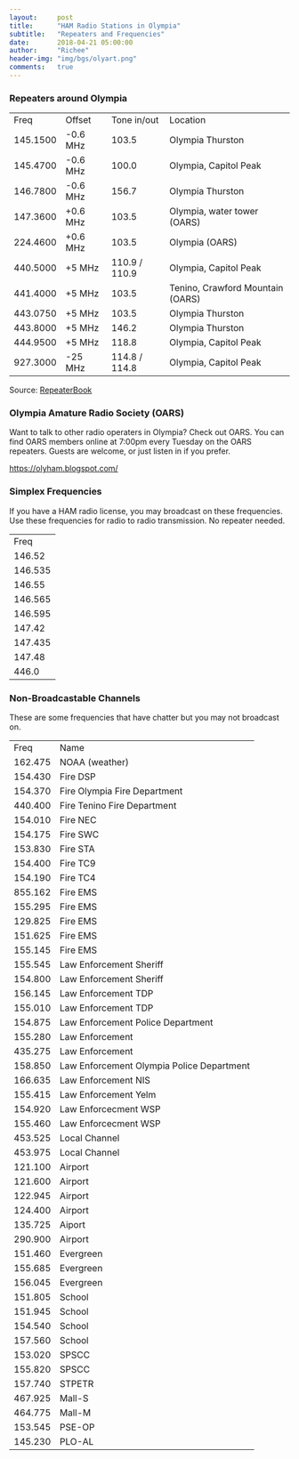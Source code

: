 ```yaml
---
layout:     post
title:      "HAM Radio Stations in Olympia"
subtitle:   "Repeaters and Frequencies"
date:       2018-04-21 05:00:00
author:     "Richee"
header-img: "img/bgs/olyart.png"
comments: 	true
---
```







### Repeaters around Olympia

<table>
<tr><td>Freq</td><td>Offset</td><td>Tone in/out</td><td>Location</td></tr>
		
<tr><td>145.1500</td><td>-0.6 MHz</td><td>103.5	</td><td>Olympia	Thurston</td></tr>
<tr><td>145.4700</td><td>-0.6 MHz</td><td>100.0	</td><td>Olympia, Capitol Peak</td></tr>
<tr><td>146.7800</td><td>-0.6 MHz</td><td>156.7	</td><td>Olympia	Thurston</td></tr>
<tr><td>147.3600</td><td>+0.6 MHz</td><td>103.5	</td><td>Olympia, water tower (OARS)</td></tr>
<tr><td>224.4600</td><td>+0.6 MHz</td><td>103.5	</td><td>Olympia (OARS)</td></tr>
<tr><td>440.5000</td><td>+5 MHz	</td><td>110.9 / 110.9</td><td>Olympia, Capitol Peak</td></tr>
<tr><td>441.4000</td><td>+5 MHz	</td><td>103.5	</td><td>Tenino, Crawford Mountain (OARS)</td></tr>
<tr><td>443.0750</td><td>+5 MHz	</td><td>103.5	</td><td>Olympia	Thurston</td></tr>
<tr><td>443.8000</td><td>+5 MHz	</td><td>146.2	</td><td>Olympia	Thurston</td></tr>
<tr><td>444.9500</td><td>+5 MHz	</td><td>118.8	</td><td>Olympia, Capitol Peak</td></tr>
<tr><td>927.3000</td><td>-25 MHz</td><td>114.8 / 114.8</td><td>Olympia, Capitol Peak</td></tr>

</table>

Source: [RepeaterBook](https://www.repeaterbook.com/repeaters/location_search.php?state_id=53&type=city&loc=Olympia)



### Olympia Amature Radio Society (OARS)
Want to talk to other radio operaters in Olympia? Check out OARS. You can find OARS members online at 7:00pm every Tuesday on the OARS repeaters. Guests are welcome, or just listen in if you prefer.

https://olyham.blogspot.com/


### Simplex Frequencies

If you have a HAM radio license, you may broadcast on these frequencies. Use these frequencies for radio to radio transmission. No repeater needed.

<table>
	<tr><td>Freq</td></tr>
	<tr><td>146.52</td></tr>
	<tr><td>146.535</td></tr>
	<tr><td>146.55</td></tr>
	<tr><td>146.565</td></tr>
	<tr><td>146.595</td></tr>
	<tr><td>147.42</td></tr>
	<tr><td>147.435</td></tr>
	<tr><td>147.48</td></tr>
	<tr><td>446.0</td></tr>
</table>


### Non-Broadcastable Channels

These are some frequencies that have chatter but you may not broadcast on. 

<table>
	<tr><td>Freq</td><td>Name</td></tr>
	<tr><td>162.475</td><td>NOAA (weather)</td></tr>
	<tr><td>154.430</td><td>Fire DSP</td></tr>
	<tr><td>154.370</td><td>Fire Olympia Fire Department</td></tr>
	<tr><td>440.400</td><td>Fire Tenino Fire Department</td></tr>
	<tr><td>154.010</td><td>Fire NEC</td></tr>
	<tr><td>154.175</td><td>Fire SWC</td></tr>
	<tr><td>153.830</td><td>Fire STA</td></tr>
	<tr><td>154.400</td><td>Fire TC9</td></tr>
	<tr><td>154.190</td><td>Fire TC4</td></tr>
	<tr><td>855.162</td><td>Fire EMS</td></tr>
	<tr><td>155.295</td><td>Fire EMS</td></tr>
	<tr><td>129.825</td><td>Fire EMS</td></tr>
	<tr><td>151.625</td><td>Fire EMS</td></tr>
	<tr><td>155.145</td><td>Fire EMS</td></tr>
	<tr><td>155.545</td><td>Law Enforcement Sheriff</td></tr>
	<tr><td>154.800</td><td>Law Enforcement Sheriff</td></tr>
	<tr><td>156.145</td><td>Law Enforcement TDP</td></tr>
	<tr><td>155.010</td><td>Law Enforcement TDP</td></tr>
	<tr><td>154.875</td><td>Law Enforcement Police Department</td></tr>
	<tr><td>155.280</td><td>Law Enforcement</td></tr>
	<tr><td>435.275</td><td>Law Enforcement</td></tr>
	<tr><td>158.850</td><td>Law Enforcement Olympia Police Department</td></tr>
	<tr><td>166.635</td><td>Law Enforcement NIS</td></tr>
	<tr><td>155.415</td><td>Law Enforcement Yelm</td></tr>
	<tr><td>154.920</td><td>Law Enforcecment WSP</td></tr>
	<tr><td>155.460</td><td>Law Enforcecment WSP</td></tr>
	<tr><td>453.525</td><td>Local Channel</td></tr>
	<tr><td>453.975</td><td>Local Channel</td></tr>
	<tr><td>121.100</td><td>Airport</td></tr>
	<tr><td>121.600</td><td>Airport</td></tr>
	<tr><td>122.945</td><td>Airport</td></tr>
	<tr><td>124.400</td><td>Airport</td></tr>
	<tr><td>135.725</td><td>Aiport</td></tr>
	<tr><td>290.900</td><td>Airport</td></tr>
	<tr><td>151.460</td><td>Evergreen</td></tr>
	<tr><td>155.685</td><td>Evergreen</td></tr>
	<tr><td>156.045</td><td>Evergreen</td></tr>
	<tr><td>151.805</td><td>School</td></tr>
	<tr><td>151.945</td><td>School</td></tr>
	<tr><td>154.540</td><td>School</td></tr>
	<tr><td>157.560</td><td>School</td></tr>
	<tr><td>153.020</td><td>SPSCC</td></tr>
	<tr><td>155.820</td><td>SPSCC</td></tr>
	<tr><td>157.740</td><td>STPETR</td></tr>
	<tr><td>467.925</td><td>Mall-S</td></tr>
	<tr><td>464.775</td><td>Mall-M</td></tr>
	<tr><td>153.545</td><td>PSE-OP</td></tr>
	<tr><td>145.230</td><td>PLO-AL</td></tr>
</table>



